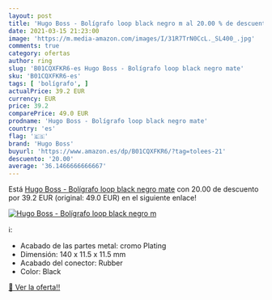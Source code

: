 ```yaml
---
layout: post
title: 'Hugo Boss - Bolígrafo loop black negro m al 20.00 % de descuento'
date: 2021-03-15 21:23:00
image: 'https://m.media-amazon.com/images/I/31R7TrN0CcL._SL400_.jpg'
comments: true
category: ofertas
author: ring
slug: 'B01CQXFKR6-es Hugo Boss - Bolígrafo loop black negro mate'
sku: 'B01CQXFKR6-es'
tags: [ 'bolígrafo', ]
actualPrice: 39.2 EUR
currency: EUR
price: 39.2
comparePrice: 49.0 EUR
prodname: 'Hugo Boss - Bolígrafo loop black negro mate'
country: 'es'
flag: '🇪🇸'
brand: 'Hugo Boss'
buyurl: 'https://www.amazon.es/dp/B01CQXFKR6/?tag=tolees-21'
descuento: '20.00'
average: '36.1466666666667'
---
```


Está [Hugo Boss - Bolígrafo loop black negro mate](https://www.amazon.es/dp/B01CQXFKR6/?tag=tolees-21) con 20.00 de descuento por 39.2 EUR (original: 49.0 EUR) en el siguiente enlace!

[![Hugo Boss - Bolígrafo loop black negro m](https://m.media-amazon.com/images/I/31R7TrN0CcL._SL400_.jpg)](https://www.amazon.es/dp/B01CQXFKR6/?tag=tolees-21)

ℹ️:

- Acabado de las partes metal: cromo Plating
- Dimensión: 140 x 11.5 x 11.5 mm
- Acabado del conector: Rubber
- Color: Black

[🛒 Ver la oferta!!](https://www.amazon.es/dp/B01CQXFKR6/?tag=tolees-21)
